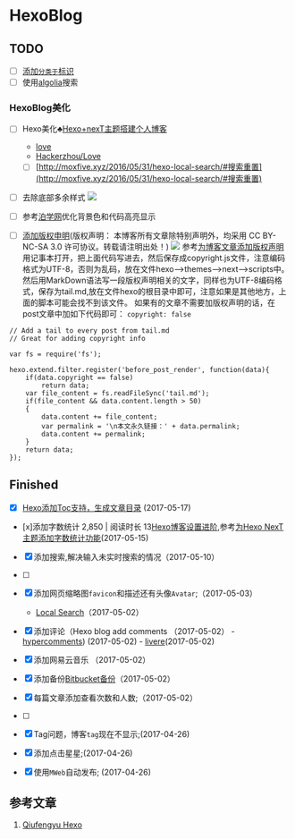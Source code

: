 # HexoBlog

## TODO

- [ ]  [添加`分类于`标识](http://blog.junyu.io/posts/0010-hexo-learn-from-Never-yu.html#outline)
- [ ] 使用[algolia](https://www.algolia.com/apps/6V4V7RXQEC/dashboard)搜索

### HexoBlog美化 
- [ ] Hexo美化♣️[Hexo+nexT主题搭建个人博客
](http://www.wuxubj.cn/2016/08/Hexo-nexT-build-personal-blog/) 
    - [love](http://www.wuxubj.cn/mylove/)  
    - [Hackerzhou/Love](http://hackerzhou.me/ex_love/)  
    - [ ] [http://moxfive.xyz/2016/05/31/hexo-local-search/#搜索重置](http://moxfive.xyz/2016/05/31/hexo-local-search/#搜索重置)

- [ ] 去除底部多余样式
![](http://pic-mike.oss-cn-hongkong.aliyuncs.com/qiniu/14938557402763.jpg)

- [ ] 参考[泊学网](https://boxueio.com/series/ios-101/ebook/110)优化背景色和代码高亮显示

- [ ] [添加版权申明](https://creativecommons.org/licenses/by-nc-sa/3.0/)(版权声明： 本博客所有文章除特别声明外，均采用 CC BY-NC-SA 3.0   许可协议。转载请注明出处！)
![](http://pic-mike.oss-cn-hongkong.aliyuncs.com/qiniu/2017-05-15-14948183164436.jpg)
参考[为博客文章添加版权声明](http://qimingyu.com/2016/06/05/%E4%B8%BA%E5%8D%9A%E5%AE%A2%E6%96%87%E7%AB%A0%E6%B7%BB%E5%8A%A0%E7%89%88%E6%9D%83%E5%A3%B0%E6%98%8E/)
用记事本打开，把上面代码写进去，然后保存成copyright.js文件，注意编码格式为UTF-8，否则为乱码，放在文件hexo–>themes–>next–>scripts中。
然后用MarkDown语法写一段版权声明相关的文字，同样也为UTF-8编码格式，保存为tail.md,放在文件hexo的根目录中即可，注意如果是其他地方，上面的脚本可能会找不到该文件。
如果有的文章不需要加版权声明的话，在post文章中加如下代码即可：
`copyright: false`

```
// Add a tail to every post from tail.md
// Great for adding copyright info

var fs = require('fs');

hexo.extend.filter.register('before_post_render', function(data){
    if(data.copyright == false) 
		return data;
    var file_content = fs.readFileSync('tail.md');
    if(file_content && data.content.length > 50) 
    {
        data.content += file_content;
        var permalink = '\n本文永久链接：' + data.permalink;
        data.content += permalink;
    }
    return data;
});
```

## Finished

 - [x] [Hexo添加Toc支持，生成文章目录](https://imys.net/20150514/hexo-toc.html) (2017-05-17)

- [x]添加字数统计 2,850 |  阅读时长 13[Hexo博客设置进阶](http://blog.junyu.io/posts/0010-hexo-learn-from-Never-yu.html#outline),参考[为Hexo NexT主题添加字数统计功能](https://eason-yang.com/2016/11/05/add-word-count-to-hexo-next/)(2017-05-15)
[](https://imys.net/20150514/hexo-toc.html)

- [x] 添加搜索,解决输入未实时搜索的情况（2017-05-10）
- [ ] 
- [x] 添加网页缩略图`favicon`和描述还有头像`Avatar`;（2017-05-03）
     - [Local Search](http://theme-next.iissnan.com/third-party-services.html#local-search)（2017-05-02）

- [x] 添加评论（Hexo blog add comments （2017-05-02）
       - [hypercomments](http://admin.hypercomments.com/comments/approve/90397)) (2017-05-02)
       - [livere](https://livere.com/insight/managereply/period)(2017-05-02)

- [x] 添加网易云音乐 （2017-05-02）
- [x] 添加备份[Bitbucket备份](https://bitbucket.org/MichaelMaoMao/myblog)（2017-05-02）
- [x] 每篇文章添加查看次数和人数;（2017-05-02）
- [ ] 
- [x] Tag问题，博客`tag`现在不显示;(2017-04-26)
- [x] 添加点击星星;(2017-04-26)
- [x] 使用`MWeb`自动发布; (2017-04-26)

## 参考文章

1. [Qiufengyu Hexo](https://qiufengyu.github.io/tags/hexo/)


